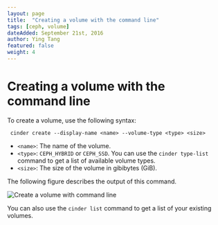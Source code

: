 ```yaml
---
layout: page
title:  "Creating a volume with the command line"
tags: [ceph, volume]
dateAdded: September 21st, 2016
author: Ying Tang
featured: false
weight: 4
---
```


# Creating a volume with the command line

To create a volume, use the following syntax:

     cinder create --display-name <name> --volume-type <type> <size>
     
* `<name>`: The name of the volume.
* `<type>`: `CEPH_HYBRID` or `CEPH_SSD`. You can use the `cinder type-list` command to get a list of available volume types. 
* `<size>`: The size of the volume in gibibytes (GiB).

The following figure describes the output of this command. 

![Create a volume with command line]({{site.baseurl}}/img/cli-create-volume.jpg)

You can also use the `cinder list` command to get a list of your existing volumes. 

